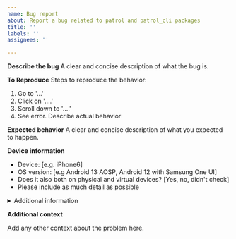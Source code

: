 ```yaml
---
name: Bug report
about: Report a bug related to patrol and patrol_cli packages
title: ''
labels: ''
assignees: ''

---
```


<!-- Thank you for your interest in Patrol! Please follow this template to make sure all the important details about your problem are included -->

**Describe the bug**
A clear and concise description of what the bug is.

**To Reproduce**
Steps to reproduce the behavior:
1. Go to '...'
2. Click on '....'
3. Scroll down to '....'
4. See error. Describe actual behavior

**Expected behavior**
A clear and concise description of what you expected to happen.

**Device information**
 - Device: [e.g. iPhone6]
 - OS version: [e.g Android 13 AOSP, Android 12 with Samsung One UI]
 - Does it also both on physical and virtual devices? [Yes, no, didn't check]
 - Please include as much detail as possible

<details>
<summary>Additional information</summary>

<!-- Please paste output of `flutter --version` below -->

<!-- Please paste version of Patrol in pubspec.yaml -->

<!-- If using Patrol CLI, please paste output of `patrol --version` below -->

</details>

**Additional context**

Add any other context about the problem here.
